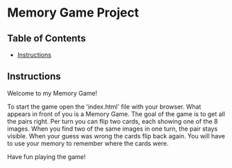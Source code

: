 # Memory Game Project

## Table of Contents

* [Instructions](#instructions)

## Instructions

Welcome to my Memory Game!

To start the game open the 'index.html' file with your browser. What appears in front of you is a Memory Game. 
The goal of the game is to get all the pairs right. Per turn you can flip two cards, each showing one of the 8 images. 
When you find two of the same images in one turn, the pair stays visible. When your guess was wrong the cards flip back again. 
You will have to use your memory to remember where the cards were. 

Have fun playing the game!